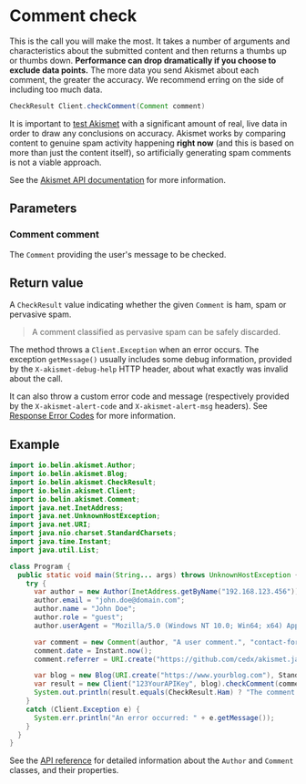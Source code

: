 # Comment check
This is the call you will make the most. It takes a number of arguments and characteristics about the submitted content
and then returns a thumbs up or thumbs down. **Performance can drop dramatically if you choose to exclude data points.**
The more data you send Akismet about each comment, the greater the accuracy. We recommend erring on the side of including too much data.

```java
CheckResult Client.checkComment(Comment comment)
```

It is important to [test Akismet](testing.md) with a significant amount of real, live data in order to draw any conclusions on accuracy.
Akismet works by comparing content to genuine spam activity happening **right now** (and this is based on more than just the content itself),
so artificially generating spam comments is not a viable approach.

See the [Akismet API documentation](https://akismet.com/developers/detailed-docs/comment-check) for more information.

## Parameters

### Comment **comment**
The `Comment` providing the user's message to be checked.

## Return value
A `CheckResult` value indicating whether the given `Comment` is ham, spam or pervasive spam.

> A comment classified as pervasive spam can be safely discarded.

The method throws a `Client.Exception` when an error occurs.
The exception `getMessage()` usually includes some debug information, provided by the `X-akismet-debug-help` HTTP header, about what exactly was invalid about the call.

It can also throw a custom error code and message (respectively provided by the `X-akismet-alert-code` and `X-akismet-alert-msg` headers).
See [Response Error Codes](https://akismet.com/developers/detailed-docs/errors) for more information.

## Example

```java
import io.belin.akismet.Author;
import io.belin.akismet.Blog;
import io.belin.akismet.CheckResult;
import io.belin.akismet.Client;
import io.belin.akismet.Comment;
import java.net.InetAddress;
import java.net.UnknownHostException;
import java.net.URI;
import java.nio.charset.StandardCharsets;
import java.time.Instant;
import java.util.List;

class Program {
  public static void main(String... args) throws UnknownHostException {
    try {
      var author = new Author(InetAddress.getByName("192.168.123.456"));
      author.email = "john.doe@domain.com";
      author.name = "John Doe";
      author.role = "guest";
      author.userAgent = "Mozilla/5.0 (Windows NT 10.0; Win64; x64) AppleWebKit/537.36 (KHTML, like Gecko) Chrome/121.0.0.0 Safari/537.36";

      var comment = new Comment(author, "A user comment.", "contact-form");
      comment.date = Instant.now();
      comment.referrer = URI.create("https://github.com/cedx/akismet.java");

      var blog = new Blog(URI.create("https://www.yourblog.com"), StandardCharsets.UTF_8, List.of("fr"));
      var result = new Client("123YourAPIKey", blog).checkComment(comment);
      System.out.println(result.equals(CheckResult.Ham) ? "The comment is ham." : "The comment is spam.");
    }
    catch (Client.Exception e) {
      System.err.println("An error occurred: " + e.getMessage());
    }
  }
}
```

See the [API reference](api/) for detailed information about the `Author` and `Comment` classes, and their properties.
